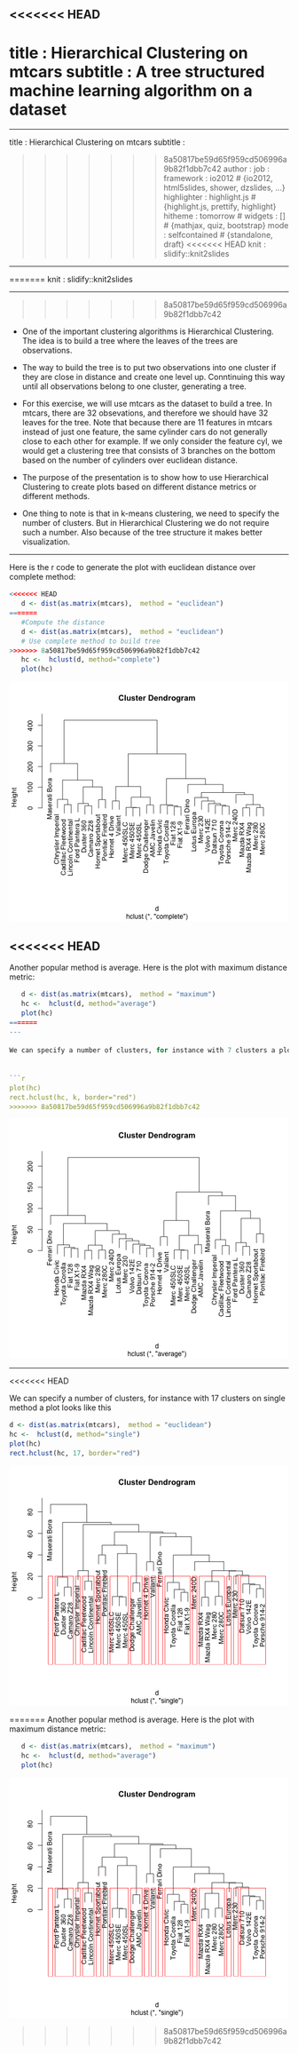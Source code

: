 <<<<<<< HEAD
--- 

title       : Hierarchical Clustering on mtcars
subtitle    : A tree structured machine learning algorithm on a dataset
=======
---
title       : Hierarchical Clustering on mtcars
subtitle    : 
>>>>>>> 8a50817be59d65f959cd506996a9b82f1dbb7c42
author      : 
job         : 
framework   : io2012        # {io2012, html5slides, shower, dzslides, ...}
highlighter : highlight.js  # {highlight.js, prettify, highlight}
hitheme     : tomorrow      # 
widgets     : []            # {mathjax, quiz, bootstrap}
mode        : selfcontained # {standalone, draft}
<<<<<<< HEAD
knit        : slidify::knit2slides  

---

=======
knit        : slidify::knit2slides

---


>>>>>>> 8a50817be59d65f959cd506996a9b82f1dbb7c42
* One of the important clustering algorithms is Hierarchical Clustering. The idea is to build a tree where the leaves of the trees are observations.


* The way to build the tree is to put two observations into one cluster if they are close in distance and create one level up. Conntinuing this way until all observations belong to one cluster, generating a tree.


* For this exercise, we will use mtcars as the dataset to build a tree. In mtcars, there are 32 obsevations, and therefore we should have 32 leaves for the tree. Note that because there are 11 features in mtcars instead of just one feature, the same cylinder cars do not generally close to each other for example. If we only consider the feature cyl, we would get a clustering tree that consists of 3 branches on the bottom based on the number of cylinders over euclidean distance.

* The purpose of the presentation is to show how to use Hierarchical Clustering to create plots based on different distance metrics or different methods.

* One thing to note is that in k-means clustering, we need to specify the number of clusters. But in Hierarchical Clustering we do not require such a number. Also because of the tree structure it makes better visualization.

---

Here is the r code to generate the plot with euclidean distance over complete method:


```r
<<<<<<< HEAD
   d <- dist(as.matrix(mtcars),  method = "euclidean")
=======
   #Compute the distance
   d <- dist(as.matrix(mtcars),  method = "euclidean")
   # Use complete method to build tree
>>>>>>> 8a50817be59d65f959cd506996a9b82f1dbb7c42
   hc <-  hclust(d, method="complete") 
   plot(hc)
```

![plot of chunk unnamed-chunk-1](assets/fig/unnamed-chunk-1-1.png) 

<<<<<<< HEAD
--- 

Another popular method is average. Here is the plot with maximum distance metric:


```r
   d <- dist(as.matrix(mtcars),  method = "maximum")
   hc <-  hclust(d, method="average") 
   plot(hc)
=======
---

We can specify a number of clusters, for instance with 7 clusters a plot looks like this


```r
plot(hc)
rect.hclust(hc, k, border="red")
>>>>>>> 8a50817be59d65f959cd506996a9b82f1dbb7c42
```

![plot of chunk unnamed-chunk-2](assets/fig/unnamed-chunk-2-1.png) 

---
<<<<<<< HEAD

We can specify a number of clusters, for instance with 17 clusters on single method a plot looks like this


```r
d <- dist(as.matrix(mtcars),  method = "euclidean")
hc <-  hclust(d, method="single") 
plot(hc)
rect.hclust(hc, 17, border="red")
```

![plot of chunk unnamed-chunk-3](assets/fig/unnamed-chunk-3-1.png) 

=======
Another popular method is average. Here is the plot with maximum distance metric:


```r
   d <- dist(as.matrix(mtcars),  method = "maximum")
   hc <-  hclust(d, method="average") 
   plot(hc)
```

![plot of chunk unnamed-chunk-3](assets/fig/unnamed-chunk-3-1.png) 
>>>>>>> 8a50817be59d65f959cd506996a9b82f1dbb7c42
